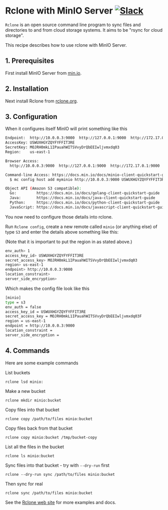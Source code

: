 # Rclone with MinIO Server [![Slack](https://slack.min.io/slack?type=svg)](https://slack.min.io)

`Rclone` is an open source command line program to sync files and
directories to and from cloud storage systems.  It aims to be "rsync
for cloud storage".

This recipe describes how to use rclone with MinIO Server.

## 1. Prerequisites

First install MinIO Server from [min.io](https://min.io/).

## 2. Installation

Next install Rclone from [rclone.org](http://rclone.org).

## 3. Configuration

When it configures itself MinIO will print something like this

```sh
Endpoint:  http://10.0.0.3:9000  http://127.0.0.1:9000  http://172.17.0.1:9000
AccessKey: USWUXHGYZQYFYFFIT3RE
SecretKey: MOJRH0mkL1IPauahWITSVvyDrQbEEIwljvmxdq03
Region:    us-east-1

Browser Access:
  http://10.0.0.3:9000  http://127.0.0.1:9000  http://172.17.0.1:9000

Command-line Access: https://docs.min.io/docs/minio-client-quickstart-guide
  $ mc config host add myminio http://10.0.0.3:9000 USWUXHGYZQYFYFFIT3RE MOJRH0mkL1IPauahWITSVvyDrQbEEIwljvmxdq03

Object API (Amazon S3 compatible):
  Go:         https://docs.min.io/docs/golang-client-quickstart-guide
  Java:       https://docs.min.io/docs/java-client-quickstart-guide
  Python:     https://docs.min.io/docs/python-client-quickstart-guide
  JavaScript: https://docs.min.io/docs/javascript-client-quickstart-guide
```

You now need to configure those details into rclone.

Run `Rclone config`, create a new remote called `minio` (or anything
else) of type `S3` and enter the details above something like this:

(Note that it is important to put the region in as stated above.)

```sh
env_auth> 1
access_key_id> USWUXHGYZQYFYFFIT3RE
secret_access_key> MOJRH0mkL1IPauahWITSVvyDrQbEEIwljvmxdq03  
region> us-east-1
endpoint> http://10.0.0.3:9000
location_constraint>
server_side_encryption>
```

Which makes the config file look like this

```sh
[minio]
type = s3
env_auth = false
access_key_id = USWUXHGYZQYFYFFIT3RE
secret_access_key = MOJRH0mkL1IPauahWITSVvyDrQbEEIwljvmxdq03F
region = us-east-1
endpoint = http://10.0.0.3:9000
location_constraint =
server_side_encryption =
```

## 4. Commands

Here are some example commands

List buckets

    rclone lsd minio:

Make a new bucket

    rclone mkdir minio:bucket

Copy files into that bucket

    rclone copy /path/to/files minio:bucket

Copy files back from that bucket

    rclone copy minio:bucket /tmp/bucket-copy

List all the files in the bucket

    rclone ls minio:bucket

Sync files into that bucket - try with `--dry-run` first

    rclone --dry-run sync /path/to/files minio:bucket

Then sync for real

    rclone sync /path/to/files minio:bucket

See the [Rclone web site](https://rclone.org/s3/#minio) for more examples and docs.
